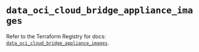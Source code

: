 # `data_oci_cloud_bridge_appliance_images`

Refer to the Terraform Registry for docs: [`data_oci_cloud_bridge_appliance_images`](https://registry.terraform.io/providers/oracle/oci/6.37.0/docs/data-sources/cloud_bridge_appliance_images).
